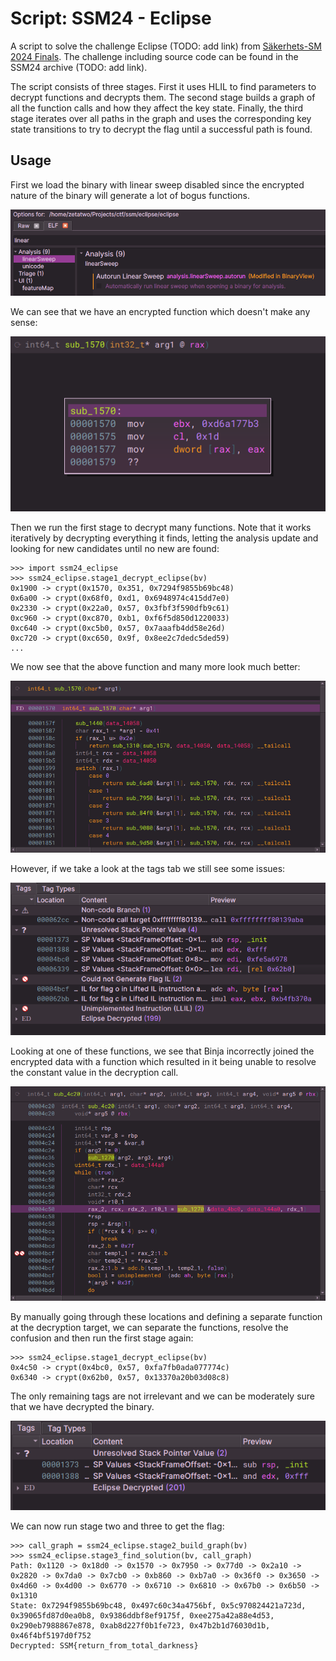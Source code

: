 # Script: SSM24 - Eclipse

A script to solve the challenge Eclipse (TODO: add link) from [Säkerhets-SM 2024 Finals](https://sakerhetssm.se). The challenge including source code can be found in the SSM24 archive (TODO: add link).

The script consists of three stages. First it uses HLIL to find parameters to decrypt functions and decrypts them. The second stage builds a graph of all the function calls and how they affect the key state. Finally, the third stage iterates over all paths in the graph and uses the corresponding key state transitions to try to decrypt the flag until a successful path is found.

## Usage

First we load the binary with linear sweep disabled since the encrypted nature of the binary will generate a lot of bogus functions.

![load without linear sweep](example/ssm24_eclipse_open.png)

We can see that we have an encrypted function which doesn't make any sense:

![encrypted function](example/ssm24_eclipse_encrypted1.png)

Then we run the first stage to decrypt many functions. Note that it works iteratively by decrypting everything it finds, letting the analysis update and looking for new candidates until no new are found:

```
>>> import ssm24_eclipse
>>> ssm24_eclipse.stage1_decrypt_eclipse(bv)
0x1900 -> crypt(0x1570, 0x351, 0x7294f9855b69bc48)
0x6a00 -> crypt(0x68f0, 0xd1, 0x6948974c415dd7e0)
0x2330 -> crypt(0x22a0, 0x57, 0x3fbf3f590dfb9c61)
0xc960 -> crypt(0xc870, 0xb1, 0xf6f5d850d1220033)
0xc640 -> crypt(0xc5b0, 0x57, 0x7aaafb4dd58e26d)
0xc720 -> crypt(0xc650, 0x9f, 0x8ee2c7dedc5ded59)
...
```

We now see that the above function and many more look much better:

![encrypted function](example/ssm24_eclipse_decrypted1.png)

However, if we take a look at the tags tab we still see some issues:

![tags of the Eclipse binary](example/ssm24_tags1.png)

Looking at one of these functions, we see that Binja incorrectly joined the encrypted data with a function which resulted in it being unable to resolve the constant value in the decryption call. 

![tags of the Eclipse binary](example/ssm24_eclipse_encrypted2.png)


By manually going through these locations and defining a separate function at the decryption target, we can separate the functions, resolve the confusion and then run the first stage again:

```
>>> ssm24_eclipse.stage1_decrypt_eclipse(bv)
0x4c50 -> crypt(0x4bc0, 0x57, 0xfa7fb0ada077774c)
0x6340 -> crypt(0x62b0, 0x57, 0x13370a20b03d08c8)
```

The only remaining tags are not irrelevant and we can be moderately sure that we have decrypted the binary. 

![tags of the Eclipse binary after manual fixes](example/ssm24_tags2.png)

We can now run stage two and three to get the flag:

```
>>> call_graph = ssm24_eclipse.stage2_build_graph(bv)
>>> ssm24_eclipse.stage3_find_solution(bv, call_graph)
Path: 0x1120 -> 0x18d0 -> 0x1570 -> 0x7950 -> 0x77d0 -> 0x2a10 -> 0x2820 -> 0x7da0 -> 0x7cb0 -> 0xb860 -> 0xb7a0 -> 0x36f0 -> 0x3650 -> 0x4d60 -> 0x4d00 -> 0x6770 -> 0x6710 -> 0x6810 -> 0x67b0 -> 0x6b50 -> 0x1310
State: 0x7294f9855b69bc48, 0x497c60c34a4756bf, 0x5c970824421a723d, 0x39065fd87d0ea0b8, 0x9386ddbf8ef9175f, 0xee275a42a88e4d53, 0x290eb7988867e878, 0xab8d227f0b1fe723, 0x47b2b1d76030d1b, 0x46f4bf5197d0f752
Decrypted: SSM{return_from_total_darkness}
```
